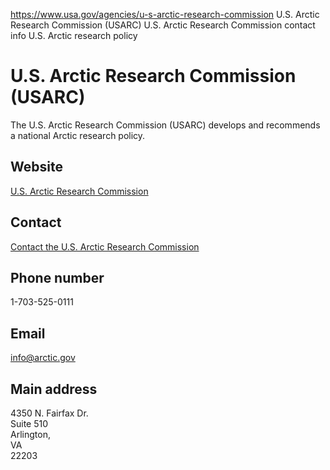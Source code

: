 

https://www.usa.gov/agencies/u-s-arctic-research-commission
U.S. Arctic Research Commission (USARC)
U.S. Arctic Research Commission contact info
U.S. Arctic research policy

U.S. Arctic Research Commission (USARC)
========================================

The U.S. Arctic Research Commission (USARC) develops and recommends a national Arctic research policy.

Website
-------

[U.S. Arctic Research Commission](https://www.arctic.gov/)

Contact
-------

[Contact the U.S. Arctic Research Commission](https://www.arctic.gov/contact/)

Phone number
------------

1-703-525-0111

Email
-----

[info@arctic.gov](mailto:info@arctic.gov)

Main address
------------

4350 N. Fairfax Dr.  
Suite 510  
Arlington,  
VA  
22203
